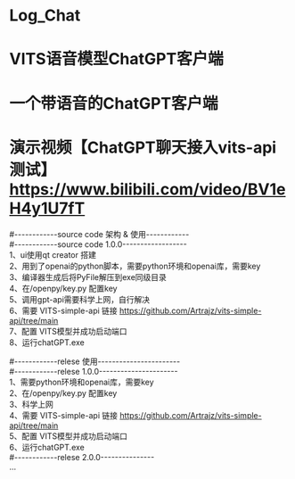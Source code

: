 # Log_Chat
# VITS语音模型ChatGPT客户端
# 一个带语音的ChatGPT客户端
# 演示视频【ChatGPT聊天接入vits-api测试】 https://www.bilibili.com/video/BV1eH4y1U7fT  
#------------source code 架构 & 使用------------  
#------------source code 1.0.0------------------  
1、ui使用qt creator 搭建  
2、用到了openai的python脚本，需要python环境和openai库，需要key  
3、编译器生成后将PyFile解压到exe同级目录  
4、在/openpy/key.py 配置key  
5、调用gpt-api需要科学上网，自行解决  
6、需要 VITS-simple-api 链接 https://github.com/Artrajz/vits-simple-api/tree/main  
7、配置 VITS模型并成功启动端口  
8、运行chatGPT.exe  
  
#------------relese 使用-----------------------  
#------------relese 1.0.0----------------------  
1、需要python环境和openai库，需要key  
2、在/openpy/key.py 配置key  
3、科学上网  
4、需要 VITS-simple-api 链接 https://github.com/Artrajz/vits-simple-api/tree/main  
5、配置 VITS模型并成功启动端口  
6、运行chatGPT.exe  
#------------relese 2.0.0---------------  
...
